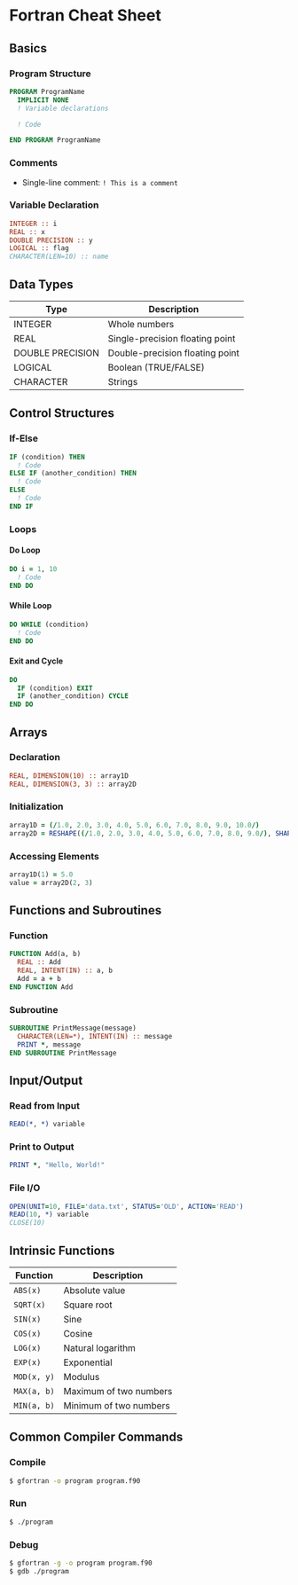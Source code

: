 # Fortran Cheat Sheet

## Basics

### Program Structure
```fortran
PROGRAM ProgramName
  IMPLICIT NONE
  ! Variable declarations

  ! Code

END PROGRAM ProgramName
```

### Comments
- Single-line comment: `! This is a comment`

### Variable Declaration
```fortran
INTEGER :: i
REAL :: x
DOUBLE PRECISION :: y
LOGICAL :: flag
CHARACTER(LEN=10) :: name
```

## Data Types

| Type             | Description                      |
|------------------|----------------------------------|
| INTEGER          | Whole numbers                   |
| REAL             | Single-precision floating point |
| DOUBLE PRECISION | Double-precision floating point |
| LOGICAL          | Boolean (TRUE/FALSE)            |
| CHARACTER        | Strings                         |

## Control Structures

### If-Else
```fortran
IF (condition) THEN
  ! Code
ELSE IF (another_condition) THEN
  ! Code
ELSE
  ! Code
END IF
```

### Loops

#### Do Loop
```fortran
DO i = 1, 10
  ! Code
END DO
```

#### While Loop
```fortran
DO WHILE (condition)
  ! Code
END DO
```

#### Exit and Cycle
```fortran
DO
  IF (condition) EXIT
  IF (another_condition) CYCLE
END DO
```

## Arrays

### Declaration
```fortran
REAL, DIMENSION(10) :: array1D
REAL, DIMENSION(3, 3) :: array2D
```

### Initialization
```fortran
array1D = (/1.0, 2.0, 3.0, 4.0, 5.0, 6.0, 7.0, 8.0, 9.0, 10.0/)
array2D = RESHAPE((/1.0, 2.0, 3.0, 4.0, 5.0, 6.0, 7.0, 8.0, 9.0/), SHAPE(array2D))
```

### Accessing Elements
```fortran
array1D(1) = 5.0
value = array2D(2, 3)
```

## Functions and Subroutines

### Function
```fortran
FUNCTION Add(a, b)
  REAL :: Add
  REAL, INTENT(IN) :: a, b
  Add = a + b
END FUNCTION Add
```

### Subroutine
```fortran
SUBROUTINE PrintMessage(message)
  CHARACTER(LEN=*), INTENT(IN) :: message
  PRINT *, message
END SUBROUTINE PrintMessage
```

## Input/Output

### Read from Input
```fortran
READ(*, *) variable
```

### Print to Output
```fortran
PRINT *, "Hello, World!"
```

### File I/O
```fortran
OPEN(UNIT=10, FILE='data.txt', STATUS='OLD', ACTION='READ')
READ(10, *) variable
CLOSE(10)
```

## Intrinsic Functions

| Function    | Description                   |
|-------------|-------------------------------|
| `ABS(x)`    | Absolute value                |
| `SQRT(x)`   | Square root                   |
| `SIN(x)`    | Sine                          |
| `COS(x)`    | Cosine                        |
| `LOG(x)`    | Natural logarithm             |
| `EXP(x)`    | Exponential                   |
| `MOD(x, y)` | Modulus                       |
| `MAX(a, b)` | Maximum of two numbers        |
| `MIN(a, b)` | Minimum of two numbers        |

## Common Compiler Commands

### Compile
```bash
$ gfortran -o program program.f90
```

### Run
```bash
$ ./program
```

### Debug
```bash
$ gfortran -g -o program program.f90
$ gdb ./program
